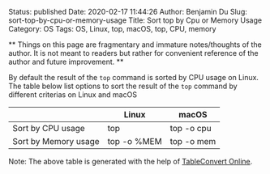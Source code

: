 Status: published
Date: 2020-02-17 11:44:26
Author: Benjamin Du
Slug: sort-top-by-cpu-or-memory-usage
Title: Sort top by Cpu or Memory Usage
Category: OS
Tags: OS, Linux, top, macOS, top, CPU, memory

**
Things on this page are fragmentary and immature notes/thoughts of the author.
It is not meant to readers but rather for convenient reference of the author and future improvement.
**

By default the result of the `top` command is sorted by CPU usage on Linux.
The table below list options to sort the result of the `top` command 
by different criterias on Linux and macOS


|                      | Linux        | macOS         |
|----------------------|--------------|-------------|
| Sort by CPU usage    | top          | top \-o cpu |
| Sort by Memory usage | top \-o %MEM | top \-o mem |

Note: The above table is generated with the help of [TableConvert Online](https://tableconvert.com/).
